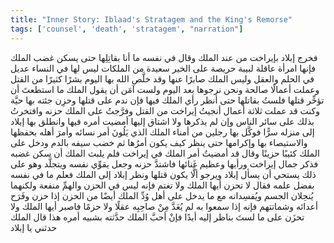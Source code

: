 ```yaml
---
title: "Inner Story: Iblaad's Stratagem and the King's Remorse"
tags: ['counsel', 'death', 'stratagem', "narration"]
---
```


 فخرج إبلاد بإيراخت من عند الملك وقال في نفسه ما أنا بقاتِلِها حتى يسكن غضب الملك فإنها امرأة عاقلة لبيبة حريصة على الخير سعيدة من الملكات ليس لها في النساء عديل في الحلم والعقل وليس الملك صابرًا عنها وقد خلَّص الله بها اليوم بشرًا كثيرًا من القتل وعملت أعمالًا صالحة ونحن نرجوها بعد اليوم ولست آمَن أن يقول الملك ما استطعتَ أن تؤخِّر قتلها فلستُ بقاتلها حتى أنظر رأي الملك فيها فإن ندم على قتلها وحزِن جئته بها حيَّة وكنت قد عملت ثلاثة أعمال أنجيتُ إيراخت من القتل وفرَّجتُ على الملك حزنه وافتخرتُ بذلك على سائر الناس وإن لم يذكرها ولا اشتاق إليها أمضيت أمره فيها
وانطلق بها إبلاد إلى منزله سرًّا فوكَّل بها رجلين من أمناء الملك الذي يَلُونَ أمر نسائه وأمرَ أهله بحفظها والاستيصاء بها وإكرامها حتى ينظر كيف يكون أمرُها ثم خضب سيفه بالدم ودخل على الملك كئيبًا حزينًا وقال قد أمضيتُ أمر الملك في إيراخت
فلم يلبث الملك أن سكن غضبه فذكر جمال إيراخت ورأيها وعظيم غَنائها فاشتدَّ حزنه وجعل يقوِّي نفسه ويتجلَّد وهو على ذلك يستحي أن يسأل إبلاد ويرجو ألَّا يكون قتلها ونظر إبلاد إلى الملك فعلم ما في نفسه بفضل علمه فقال
لا تحزن أيها الملك ولا تغتم فإنه ليس في الحزن والهمِّ منفعة ولكنهما يُنحِلان الجسم ويُفسِدانه مع ما يدخل على أهل وُدِّ الملك أيضًا من الحزن إذا حزن وفَرَح أعدائه وشماتتهم فإنه إذا سمعوا به لم يُعَدَّ مِنْ صاحِبِه عقلًا ولا حزمًا فاصبر أيها الملك ولا تحزَن على ما لستَ بناظر إليه أبدًا فإنْ أحبَّ الملك حدَّثته بشبيه أمره هذا
قال الملك حدثني يا إبلاد

